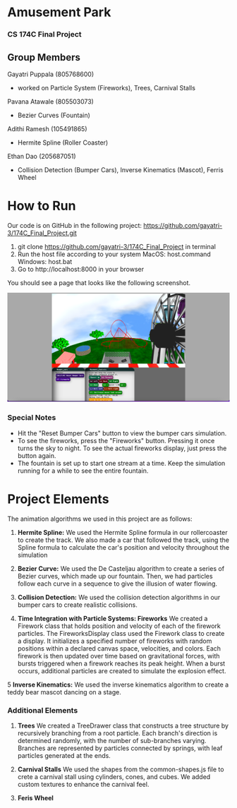# Amusement Park
### CS 174C Final Project

## Group Members

Gayatri Puppala (805768600)
* worked on Particle System (Fireworks), Trees, Carnival Stalls

Pavana Atawale (805503073)
* Bezier Curves (Fountain)

Adithi Ramesh (105491865)
* Hermite Spline (Roller Coaster)

Ethan Dao (205687051)
* Collision Detection (Bumper Cars), Inverse Kinematics (Mascot), Ferris Wheel

# How to Run
Our code is on GitHub in the following project: https://github.com/gayatri-3/174C_Final_Project.git 

1. git clone https://github.com/gayatri-3/174C_Final_Project in terminal
2. Run the host file according to your system
   MacOS: host.command
   Windows: host.bat
3. Go to http://localhost:8000 in your browser

You should see a page that looks like the following screenshot.

![](./assets/screenshot.png)

### Special Notes
* Hit the "Reset Bumper Cars" button to view the bumper cars simulation.
* To see the fireworks, press the "Fireworks" button. Pressing it once turns the sky to night. To see the actual fireworks
display, just press the button again.
* The fountain is set up to start one stream at a time. Keep the simulation
running for a while to see the entire fountain.

# Project Elements
The animation algorithms we used in this project are as follows:
1. **Hermite Spline:** We used the Hermite Spline formula in our rollercoaster to 
create the track. We also made a car that followed the track, 
using the Spline formula to calculate the car's position and velocity 
throughout the simulation  


2. **Bezier Curve:** We used the De Casteljau algorithm to create a series of Bezier
curves, which made up our fountain. Then, we had particles follow each 
curve in a sequence to give the illusion of water flowing. 


3. **Collision Detection:** We used the collision detection algorithms in our bumper cars
to create realistic collisions.


4. **Time Integration with Particle Systems: Fireworks** 
We created a Firework class that holds position and velocity of each of the firework particles.
The FireworksDisplay class used the Firework class to create a display. 
It initializes a specified number of fireworks with random positions within a declared canvas space, velocities, and colors. 
Each firework is then updated over time based on gravitational forces, with bursts triggered when a firework reaches its peak height. 
When a burst occurs, additional particles are created to simulate the explosion effect. 

5 **Inverse Kinematics:** We used the inverse kinematics algorithm to create a 
teddy bear mascot dancing on a stage.

### Additional Elements
1. **Trees**
We created a TreeDrawer class that constructs a tree structure by recursively branching from a root particle. 
Each branch's direction is determined randomly, with the number of sub-branches varying. 
Branches are represented by particles connected by springs, with leaf particles generated at the ends.

2. **Carnival Stalls**
We used the shapes from the common-shapes.js file to crete a carnival stall using cylinders, cones, and cubes. 
We added custom textures to enhance the carnival feel.

3. **Feris Wheel**
